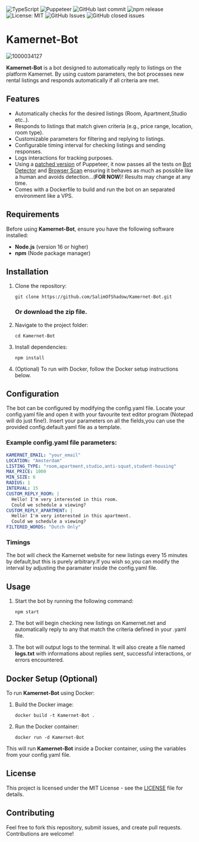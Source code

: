 ![TypeScript](https://img.shields.io/badge/TypeScript-v5.2.0-blue)  ![Puppeteer](https://img.shields.io/badge/Puppeteer-v19.0.0-blue) ![GitHub last commit](https://img.shields.io/github/last-commit/SalimOfShadow/Kamernet-Bot)  ![npm release](https://img.shields.io/npm/v/puppeteer) ![License: MIT](https://img.shields.io/badge/License-MIT-yellow.svg) ![GitHub Issues](https://img.shields.io/github/issues/salimofshadow/kamernet-bot) ![GitHub closed issues](https://img.shields.io/github/issues-closed/salimofshadow/kamernet-bot)







# Kamernet-Bot
![1000034127](https://github.com/user-attachments/assets/04f2efde-3e21-430e-b1ad-2f33d1ea5792)

**Kamernet-Bot** is a bot designed to automatically reply to listings on the platform Kamernet. By using custom parameters, the bot processes new rental listings and responds automatically if all criteria are met.

## Features

- Automatically checks for the desired listings (Room, Apartment,Studio etc..).
- Responds to listings that match given criteria (e.g., price range, location, room type).
- Customizable parameters for filtering and replying to listings.
- Configurable timing interval for checking listings and sending responses.
- Logs interactions for tracking purposes.
- Using a [patched version](https://github.com/rebrowser/rebrowser-patches) of Puppeteer, it now passes all the tests on [Bot Detector](https://bot-detector.rebrowser.net/) and [Browser Scan](https://www.browserscan.net/bot-detection) ensuring it behaves as much as possible like a human and avoids detection...(**FOR NOW**)!
  Results may change at any time.
- Comes with a Dockerfile to build and run the bot on an separated environment like a VPS.

## Requirements

Before using **Kamernet-Bot**, ensure you have the following software installed:

- **Node.js** (version 16 or higher)
- **npm** (Node package manager)

## Installation

1.  Clone the repository:

    ```
    git clone https://github.com/SalimOfShadow/Kamernet-Bot.git
    ```

    ### Or download the **zip** file.

2.  Navigate to the project folder:

    ```
    cd Kamernet-Bot
    ```

3.  Install dependencies:

    ```
    npm install
    ```

4.  (Optional) To run with Docker, follow the Docker setup instructions below.

## Configuration

The bot can be configured by modifying the config.yaml file.
Locate your config.yaml file and open it with your favourite text editor program (Notepad will do just fine!).
Insert your parameters on all the fields,you can use the provided config.default.yaml file as a template.

### Example config.yaml file parameters:


```yaml
KAMERNET_EMAIL: "your_email"                                           # Your Kamernet username
LOCATION: "Amsterdam"                                                  # The desired location for the room (e.g., city or neighborhood)
LISTING_TYPE: "room,apartment,studio,anti-squat,student-housing"       # The type of listings you are searching for
MAX_PRICE: 1000                                                        # Maximum price you're willing to pay for rent
MIN_SIZE: 6                                                            # Minimum surface area in square meters
RADIUS: 1                                                              # Maximum radius in km from your selected location
INTERVAL: 15                                                           # Interval (in minutes) for checking new listings
CUSTOM_REPLY_ROOM: |                                                   # Custom message for a single room ad
  Hello! I'm very interested in this room.                             
  Could we schedule a viewing?
CUSTOM_REPLY_APARTMENT: |                                              # Custom message for a whole apartment ad
  Hello! I'm very interested in this apartment.                        
  Could we schedule a viewing?
FILTERED_WORDS: "Dutch Only"                                           # Blacklist for words found in the descriptions
```

### Timings

The bot will check the Kamernet website for new listings every 15 minutes by default,but this is purely arbitrary.If you wish so,you can modify the interval by adjusting the paramater inside the config.yaml file.

## Usage

1. Start the bot by running the following command:

   ```
   npm start
   ```

2. The bot will begin checking new listings on Kamernet.net and automatically reply to any that match the criteria defined in your .yaml file.

3. The bot will output logs to the terminal. It will also create a file named **logs.txt** with informations about replies sent, successful interactions, or errors encountered.

## Docker Setup (Optional)

To run **Kamernet-Bot** using Docker:

1. Build the Docker image:

   ```
   docker build -t Kamernet-Bot .
   ```

2. Run the Docker container:

   ```
   docker run -d Kamernet-Bot
   ```

This will run **Kamernet-Bot** inside a Docker container, using the variables from your config.yaml file.

## License

This project is licensed under the MIT License - see the [LICENSE](LICENSE) file for details.

## Contributing

Feel free to fork this repository, submit issues, and create pull requests. Contributions are welcome!
